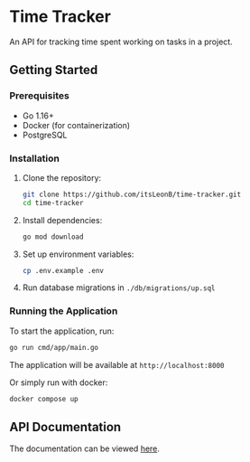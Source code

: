 # Time Tracker

An API for tracking time spent working on tasks in a project.


## Getting Started

### Prerequisites

- Go 1.16+
- Docker (for containerization)
- PostgreSQL

### Installation

1. Clone the repository:
    ```sh
    git clone https://github.com/itsLeonB/time-tracker.git
    cd time-tracker
    ```

2. Install dependencies:
    ```sh
    go mod download
    ```

3. Set up environment variables:
    ```sh
    cp .env.example .env
    ```

4. Run database migrations in `./db/migrations/up.sql`

### Running the Application

To start the application, run:
```sh
go run cmd/app/main.go
```
The application will be available at `http://localhost:8000`

Or simply run with docker:
```sh
docker compose up
```

## API Documentation

The documentation can be viewed [here](https://documenter.getpostman.com/view/32713619/2sAYBbeUzT).